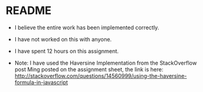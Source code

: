 # README 

* I believe the entire work has been implemented correctly.
* I have not worked on this with anyone.
* I have spent 12 hours on this assignment. 

* Note: I have used the Haversine Implementation from the StackOverflow post Ming posted on the assignment sheet, the link is here: 
	http://stackoverflow.com/questions/14560999/using-the-haversine-formula-in-javascript



